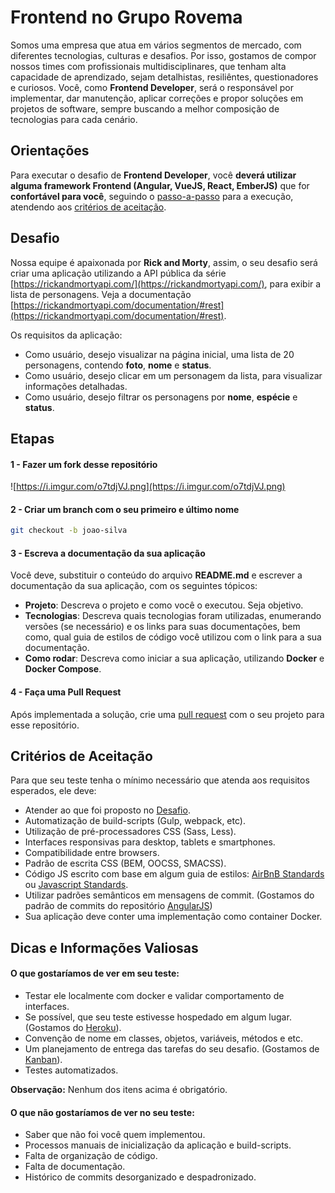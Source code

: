 # Frontend no Grupo Rovema
Somos uma empresa que atua em vários segmentos de mercado, com diferentes tecnologias, culturas e desafios. Por isso, gostamos de compor nossos times com profissionais multidisciplinares, que tenham alta capacidade de aprendizado, sejam detalhistas, resiliêntes, questionadores e curiosos. Você, como **Frontend Developer**, será o responsável por implementar, dar manutenção, aplicar correções e propor soluções em projetos de software, sempre buscando a melhor composição de tecnologias para cada cenário.

## Orientações
Para executar o desafio de **Frontend Developer**, você **deverá utilizar alguma framework Frontend (Angular, VueJS, React, EmberJS)** que for **confortável para você**, seguindo o [passo-a-passo](https://github.com/rovema/frontend-test#etapas) para a execução, atendendo aos [critérios de aceitação](https://github.com/rovema/frontend-test#crit%C3%A9rios-de-aceita%C3%A7%C3%A3o).

## Desafio
Nossa equipe é apaixonada por **Rick and Morty**, assim, o seu desafio será criar uma aplicação utilizando a API pública da série [https://rickandmortyapi.com/](https://rickandmortyapi.com/), para exibir a lista de  personagens. Veja a documentação [https://rickandmortyapi.com/documentation/#rest](https://rickandmortyapi.com/documentation/#rest).

Os requisitos da aplicação:

- Como usuário, desejo visualizar na página inicial, uma lista de 20 personagens, contendo **foto**, **nome** e **status**.
- Como usuário, desejo clicar em um personagem da lista, para visualizar informações detalhadas.
- Como usuário, desejo filtrar os personagens por **nome**, **espécie** e **status**.

## Etapas

#### 1 - Fazer um fork desse repositório
![https://i.imgur.com/o7tdjVJ.png](https://i.imgur.com/o7tdjVJ.png)


#### 2 - Criar um branch com o seu primeiro e último nome
```bash
git checkout -b joao-silva
```

#### 3 - Escreva a documentação da sua aplicação
Você deve, substituir o conteúdo do arquivo **README.md** e escrever a documentação da sua aplicação, com os seguintes tópicos: 
- **Projeto**: Descreva o projeto e como você o executou. Seja objetivo.
- **Tecnologias**: Descreva quais tecnologias foram utilizadas, enumerando versões (se necessário) e os links para suas documentações, bem como, qual guia de estilos de código você utilizou com o link para a sua documentação.
- **Como rodar**: Descreva como iniciar a sua aplicação, utilizando **Docker** e **Docker Compose**.

#### 4 - Faça uma Pull Request
Após implementada a solução, crie uma [pull request](https://github.com/rovema/frontend-test/pulls) com o seu projeto para esse repositório.

## Critérios de Aceitação
Para que seu teste tenha o mínimo necessário que atenda aos requisitos esperados, ele deve:
- Atender ao que foi proposto no [Desafio](https://github.com/rovema/frontend-test#Desafio).
- Automatização de build-scripts (Gulp, webpack, etc).
- Utilização de pré-processadores CSS (Sass, Less).
- Interfaces responsivas para desktop, tablets e smartphones.
- Compatibilidade entre browsers.
- Padrão de escrita CSS (BEM, OOCSS, SMACSS).
- Código JS escrito com base em algum guia de estilos: [AirBnB Standards](https://github.com/airbnb/javascript) ou [Javascript Standards](https://standardjs.com/).
- Utilizar padrões semânticos em mensagens de commit. (Gostamos do padrão de commits do repositório [AngularJS](http://karma-runner.github.io/3.0/dev/git-commit-msg.html))
- Sua aplicação deve conter uma implementação como container Docker.


## Dicas e Informações Valiosas

#### O que gostaríamos de ver em seu teste:
- Testar ele localmente com docker e validar comportamento de interfaces.
- Se possível, que seu teste estivesse hospedado em algum lugar. (Gostamos do [Heroku](https://www.heroku.com/)).
- Convenção de nome em classes, objetos, variáveis, métodos e etc.
- Um planejamento de entrega das tarefas do seu desafio. (Gostamos de [Kanban](https://blog.runrun.it/o-que-e-kanban/)).
- Testes automatizados.

**Observação:** Nenhum dos itens acima é obrigatório.

#### O que não gostaríamos de ver no seu teste:
- Saber que não foi você quem implementou.
- Processos manuais de inicialização da aplicação e build-scripts.
- Falta de organização de código.
- Falta de documentação.
- Histórico de commits desorganizado e despadronizado.
